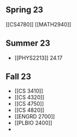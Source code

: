 ## Spring 23
[[CS4780]]
[[MATH2940]]


## Summer 23
- [[PHYS2213]]
24.17



## Fall 23
- [[CS 3410]]
- [[CS 4320]]
- [[CS 4750]]
- [[CS 4820]]
- [[ENGRD 2700]]
- [[PLBIO 2400]]
- 